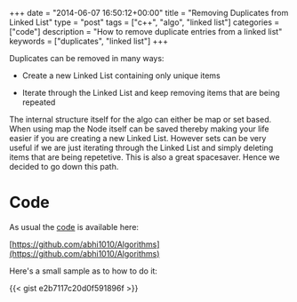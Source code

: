 +++
date = "2014-06-07 16:50:12+00:00"
title = "Removing Duplicates from Linked List"
type = "post"
tags = ["c++", "algo", "linked list"]
categories = ["code"]
description = "How to remove duplicate entries from a linked list"
keywords = ["duplicates", "linked list"]
+++

Duplicates can be removed in many ways:



	
  * Create a new Linked List containing only unique items

	
  * Iterate through the Linked List and keep removing items that are being repeated


The internal structure itself for the algo can either be map or set based. When using map the Node itself can be saved thereby making your life easier if you are creating a new Linked List. However sets can be very useful if we are just iterating through the Linked List and simply deleting items that are being repetetive. This is also a great spacesaver. Hence we decided to go down this path.


# Code


As usual the [code](https://github.com/abhi1010/Algorithms/blob/master/Algo_codes/Node.cpp) is available here:

[https://github.com/abhi1010/Algorithms](https://github.com/abhi1010/Algorithms)

Here's a small sample as to how to do it:

{{< gist e2b7117c20d0f591896f >}}


